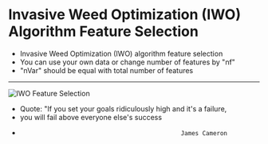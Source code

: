 # Invasive Weed Optimization (IWO) Algorithm Feature Selection

- Invasive Weed Optimization (IWO) algorithm feature selection
- You can use your own data or change number of features by "nf"
- "nVar" should be equal with total number of features
- ----------------------------------------------------------------------


![IWO Feature Selection](https://user-images.githubusercontent.com/11339420/163270016-9069e3af-55a6-40a5-9480-2cc698e6b21b.jpg)


- Quote: "If you set your goals ridiculously high and it's a failure,
- you will fail above everyone else's success
-                                                  James Cameron
